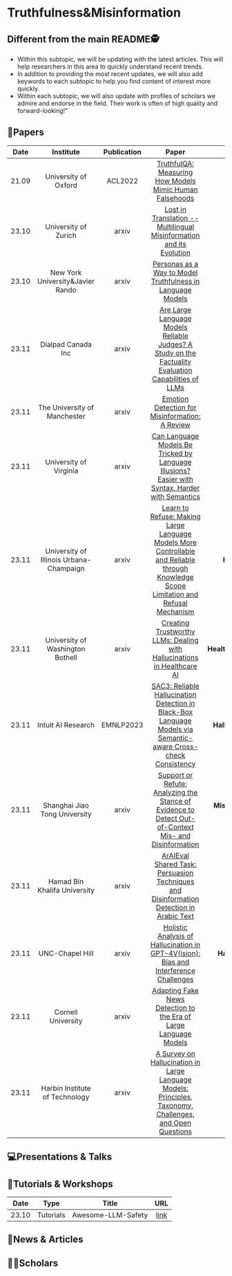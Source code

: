 # Truthfulness&Misinformation

## Different from the main README🕵️

- Within this subtopic, we will be updating with the latest articles. This will help researchers in this area to quickly understand recent trends.
- In addition to providing the most recent updates, we will also add keywords to each subtopic to help you find content of interest more quickly.
- Within each subtopic, we will also update with profiles of scholars we admire and endorse in the field. Their work is often of high quality and forward-looking!"

## 📑Papers

| Date  |                Institute                | Publication |                                                                                   Paper                                                                                   |                           Keywords                            |
|:-----:|:---------------------------------------:|:-----------:|:-------------------------------------------------------------------------------------------------------------------------------------------------------------------------:|:-------------------------------------------------------------:|
| 21.09 |          University of Oxford           |   ACL2022   |                                        [TruthfulQA: Measuring How Models Mimic Human Falsehoods](https://arxiv.org/abs/2109.07958)                                        |                **Benchmark**&**Truthfulness**                 |
| 23.10 |          University of Zurich           |    arxiv    |                                 [Lost in Translation -- Multilingual Misinformation and its Evolution](https://arxiv.org/abs/2310.18089)                                  |              **Misinformation**&**Multilingual**              |
| 23.10 |    New York University&Javier Rando     |    arxiv    |                                      [Personas as a Way to Model Truthfulness in Language Models](https://arxiv.org/abs/2310.18168)                                       |             **Truthfulness**&**Truthful Persona**             |
| 23.11 |           Dialpad Canada Inc            |    arxiv    |                 [Are Large Language Models Reliable Judges? A Study on the Factuality Evaluation Capabilities of LLMs](https://arxiv.org/abs/2311.00681)                  |                   **Factuality Assessment**                   |
| 23.11 |      The University of Manchester       |    arxiv    |                                            [Emotion Detection for Misinformation: A Review](https://arxiv.org/abs/2311.00671)                                             |          **Survey**&**Misinformation**&**Emotions**           |
| 23.11 |         University of Virginia          |    arxiv    |                    [Can Language Models Be Tricked by Language Illusions? Easier with Syntax, Harder with Semantics](https://arxiv.org/abs/2311.01386)                    |                    **Language Illusions**                     |
| 23.11 | University of Illinois Urbana-Champaign |    arxiv    | [Learn to Refuse: Making Large Language Models More Controllable and Reliable through Knowledge Scope Limitation and Refusal Mechanism](https://arxiv.org/abs/2311.01041) |           **Hallucinations**&**Refusal Mechanism**            |
| 23.11 |    University of Washington Bothell     |    arxiv    |                                [Creating Trustworthy LLMs: Dealing with Hallucinations in Healthcare AI](https://arxiv.org/abs/2311.01463)                                |     **Healthcare**&**Trustworthiness**&**Hallucinations**     |
| 23.11 |           Intuit AI Research            |  EMNLP2023  |            [SAC3: Reliable Hallucination Detection in Black-Box Language Models via Semantic-aware Cross-check Consistency](https://arxiv.org/abs/2311.01740)             |        **Hallucination Detection**&**Trustworthiness**        |
| 23.11 |      Shanghai Jiao Tong University      |    arxiv    |                 [Support or Refute: Analyzing the Stance of Evidence to Detect Out-of-Context Mis- and Disinformation](https://arxiv.org/abs/2311.01766)                  |   **Misinformation**&**Disinformation**&**Out-of-Context**    |
| 23.11 |      Hamad Bin Khalifa University       |    arxiv    |                        [ArAIEval Shared Task: Persuasion Techniques and Disinformation Detection in Arabic Text](https://arxiv.org/abs/2311.03179)                        |              **Disinformation**&**Arabic Text**               |
| 23.11 |             UNC-Chapel Hill             |    arxiv    |                         [Holistic Analysis of Hallucination in GPT-4V(ision): Bias and Interference Challenges](https://arxiv.org/abs/2311.03287)                         |        **Hallucination**&**Benchmark**&**Multimodal**         |
| 23.11 |           Cornell University            |    arxiv    |                                   [Adapting Fake News Detection to the Era of Large Language Models](https://arxiv.org/abs/2311.04917)                                    | **Fake news detection**&**Generated News**&**Misinformation** |
| 23.11 |     Harbin Institute of Technology      |    arxiv    |               [A Survey on Hallucination in Large Language Models: Principles, Taxonomy, Challenges, and Open Questions](https://arxiv.org/abs/2311.05232)                | **Hallucination**&**Factual Consistency**&**Trustworthiness** |

## 💻Presentations & Talks


## 📖Tutorials & Workshops

| Date  |   Type    |       Title        |                         URL                          |
|:-----:|:---------:|:------------------:|:----------------------------------------------------:|
| 23.10 | Tutorials | Awesome-LLM-Safety | [link](https://github.com/ydyjya/Awesome-LLM-Safety) |

## 📰News & Articles

## 🧑‍🏫Scholars